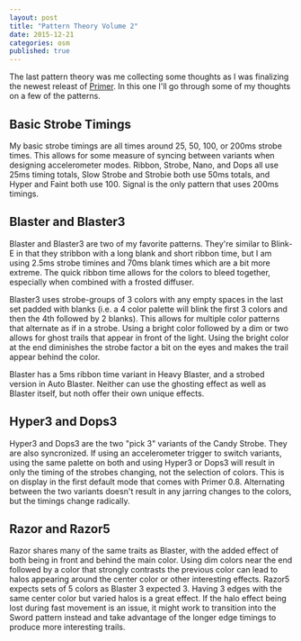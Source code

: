 ```yaml
---
layout: post
title: "Pattern Theory Volume 2"
date: 2015-12-21
categories: osm
published: true
---
```

The last pattern theory was me collecting some thoughts as I was finalizing the newest releast of [Primer](/primer.html). In this one I'll go through some of my thoughts on a few of the patterns.


## Basic Strobe Timings

My basic strobe timings are all times around 25, 50, 100, or 200ms strobe times. This allows for some measure of syncing between variants when designing accelerometer modes. Ribbon, Strobe, Nano, and Dops all use 25ms timing totals, Slow Strobe and Strobie both use 50ms totals, and Hyper and Faint both use 100. Signal is the only pattern that uses 200ms timings.


## Blaster and Blaster3

Blaster and Blaster3 are two of my favorite patterns. They're similar to Blink-E in that they stribbon with a long blank and short ribbon time, but I am using 2.5ms strobe timines and 70ms blank times which are a bit more extreme. The quick ribbon time allows for the colors to bleed together, especially when combined with a frosted diffuser.

Blaster3 uses strobe-groups of 3 colors with any empty spaces in the last set padded with blanks (i.e. a 4 color palette will blink the first 3 colors and then the 4th followed by 2 blanks). This allows for multiple color patterns that alternate as if in a strobe. Using a bright color followed by a dim or two allows for ghost trails that appear in front of the light. Using the bright color at the end diminishes the strobe factor a bit on the eyes and makes the trail appear behind the color.

Blaster has a 5ms ribbon time variant in Heavy Blaster, and a strobed version in Auto Blaster. Neither can use the ghosting effect as well as Blaster itself, but noth offer their own unique effects.


## Hyper3 and Dops3

Hyper3 and Dops3 are the two "pick 3" variants of the Candy Strobe. They are also syncronized. If using an accelerometer trigger to switch variants, using the same palette on both and using Hyper3 or Dops3 will result in only the timing of the strobes changing, not the selection of colors. This is on display in the first default mode that comes with Primer 0.8. Alternating between the two variants doesn't result in any jarring changes to the colors, but the timings change radically.


## Razor and Razor5

Razor shares many of the same traits as Blaster, with the added effect of both being in front and behind the main color. Using dim colors near the end followed by a color that strongly contrasts the previous color can lead to halos appearing around the center color or other interesting effects. Razor5 expects sets of 5 colors as Blaster 3 expected 3. Having 3 edges with the same center color but varied halos is a great effect. If the halo effect being lost during fast movement is an issue, it might work to transition into the Sword pattern instead and take advantage of the longer edge timings to produce more interesting trails.
